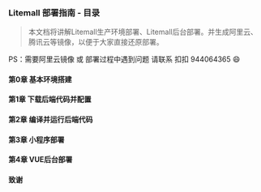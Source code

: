 ### Litemall 部署指南 - 目录
> 本文档将讲解Litemall生产环境部署、Litemall后台部署。并生成阿里云、腾讯云等镜像，以便于大家直接还原部署。


PS：需要阿里云镜像 或 部署过程中遇到问题 请联系 扣扣 944064365 😄

#### 第0章 基本环境搭建
#### 第1章 下载后端代码并配置
#### 第2章 编译并运行后端代码
#### 第3章 小程序部署
#### 第4章 VUE后台部署
#### 致谢